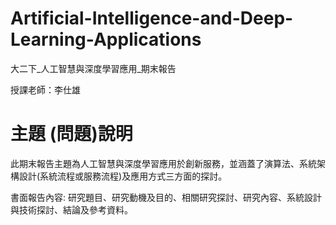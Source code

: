 # Artificial-Intelligence-and-Deep-Learning-Applications
大二下_⼈⼯智慧與深度學習應⽤_期末報告

授課老師：李仕雄

# 主題 (問題)說明
此期末報告主題為人工智慧與深度學習應用於創新服務，並涵蓋了演算法、系統架構設計(系統流程或服務流程)及應用方式三方面的探討。

書面報告內容: 研究題目、研究動機及目的、相關研究探討、研究內容、系統設計與技術探討、結論及參考資料。

